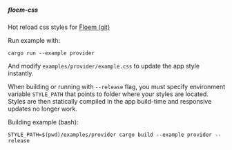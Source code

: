 ##### floem-css

Hot reload css styles for [Floem (git)](https://github.com/lapce/floem)

Run example with:

    cargo run --example provider

And modify `examples/provider/example.css` to update the app style instantly.

When building or running with `--release` flag, you must specify environment variable `STYLE_PATH` that points to folder where your styles are located.
Styles are then statically compiled in the app build-time and responsive updates no longer work.

Building example (bash):

    STYLE_PATH=$(pwd)/examples/provider cargo build --example provider --release
